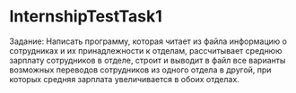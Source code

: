 # InternshipTestTask1
Задание: Написать программу, которая читает из файла информацию о сотрудниках и их принадлежности к отделам, 
рассчитывает среднюю зарплату сотрудников в отделе, строит и выводит в файл все варианты возможных переводов сотрудников из
одного отдела в другой, при которых средняя зарплата увеличивается в обоих отделах.
